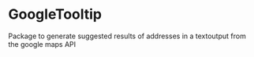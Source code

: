 # GoogleTooltip
Package to generate suggested results of addresses in a textoutput from the google maps API
